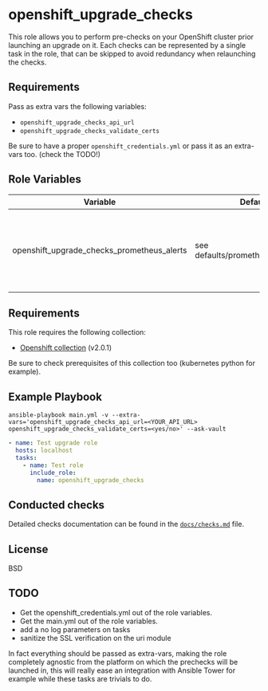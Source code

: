 openshift_upgrade_checks
=========

This role allows you to perform pre-checks on your OpenShift cluster prior launching an upgrade on it. Each checks can be represented by a single task in the role, that can be skipped to avoid redundancy when relaunching the checks.

Requirements
------------
Pass as extra vars the following variables:
 - `openshift_upgrade_checks_api_url`
 - `openshift_upgrade_checks_validate_certs`

Be sure to have a proper `openshift_credentials.yml` or pass it as an extra-vars too. (check the TODO!)

Role Variables
--------------

| Variable | Default | Comments | Examples |
|----------|---------|----------|----------|
|openshift_upgrade_checks_prometheus_alerts| see defaults/prometheus_alerts.yml | This variable holds a list of critical alerts, that can be modified if needed | see defaults/prometheus_alerts.yml


Requirements
------------
This role requires the following collection:
 - [Openshift collection](https://console.redhat.com/ansible/automation-hub/repo/published/redhat/openshift) (v2.0.1)
 
Be sure to check prerequisites of this collection too (kubernetes python for example).

Example Playbook
----------------
```
ansible-playbook main.yml -v --extra-vars='openshift_upgrade_checks_api_url=<YOUR_API_URL> openshift_upgrade_checks_validate_certs=<yes/no>' --ask-vault
```


```yaml
- name: Test upgrade role
  hosts: localhost 
  tasks: 
    - name: Test role 
      include_role: 
        name: openshift_upgrade_checks
```

Conducted checks
----------------

Detailed checks documentation can be found in the [`docs/checks.md`](docs/checks.md) file.

License
-------

BSD

TODO
-------

- Get the openshift_credentials.yml out of the role variables.
- Get the main.yml out of the role variables.
- add a no log parameters on tasks
- sanitize the SSL verification on the uri module

In fact everything should be passed as extra-vars, making the role completely agnostic from the platform on which the prechecks will be launched in, this will really ease an integration with Ansible Tower for example while these tasks are trivials to do.
